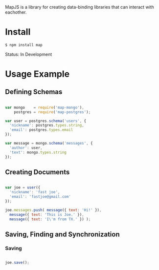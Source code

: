 MapJS is a library for creating data-binding libraries that can interact with eachother.

# Install

```bash
$ npm install map
```

Status: In Development  

# Usage Example

## Defining Schemas

```js

var mongo    = require('map-mongo'),
    postgres = require('map-postgres');

var user = postgres.schema('users', {
  'nickname': postgres.types.string,
  'email': postgres.types.email
});

var message = mongo.schema('messages', {
  'author': user,
  'text': mongo.types.string
});

```

## Creating Documents

```js

var joe = user({
  'nickname': 'fast joe',
  'email': 'fastjoe@gmail.com'
});

joe.messages.push( message({ text: 'Hi!' }), 
  message({ text: 'This is Joe.' }), 
  message({ text: 'I\'m from TX.' }) );

```

## Saving, Finding and Synchronization


### Saving

```js

joe.save();

```